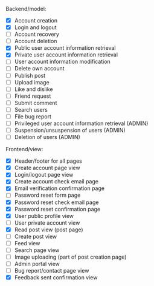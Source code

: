 
Backend/model:

- [x] Account creation
- [x] Login and logout
- [ ] Account recovery
- [ ] Account deletion
- [x] Public user account information retrieval
- [x] Private user account information retrieval
- [ ] User account information modification
- [ ] Delete own account
- [ ] Publish post
- [ ] Upload image
- [ ] Like and dislike
- [ ] Friend request
- [ ] Submit comment
- [ ] Search users
- [ ] File bug report
- [ ] Privileged user account information retrieval (ADMIN)
- [ ] Suspension/unsuspension of users (ADMIN)
- [ ] Deletion of users (ADMIN)

Frontend/view:

- [x] Header/footer for all pages
- [x] Create account page view
- [x] Login/logout page view
- [x] Create account check email page
- [x] Email verification confirmation page
- [ ] Password reset form page
- [x] Password reset check email page
- [x] Password reset confirmation page
- [x] User public profile view
- [ ] User private account view
- [x] Read post view (post page)
- [ ] Create post view
- [ ] Feed view
- [ ] Search page view
- [ ] Image uploading (part of post creation page)
- [ ] Admin portal view
- [ ] Bug report/contact page view
- [x] Feedback sent confirmation view
